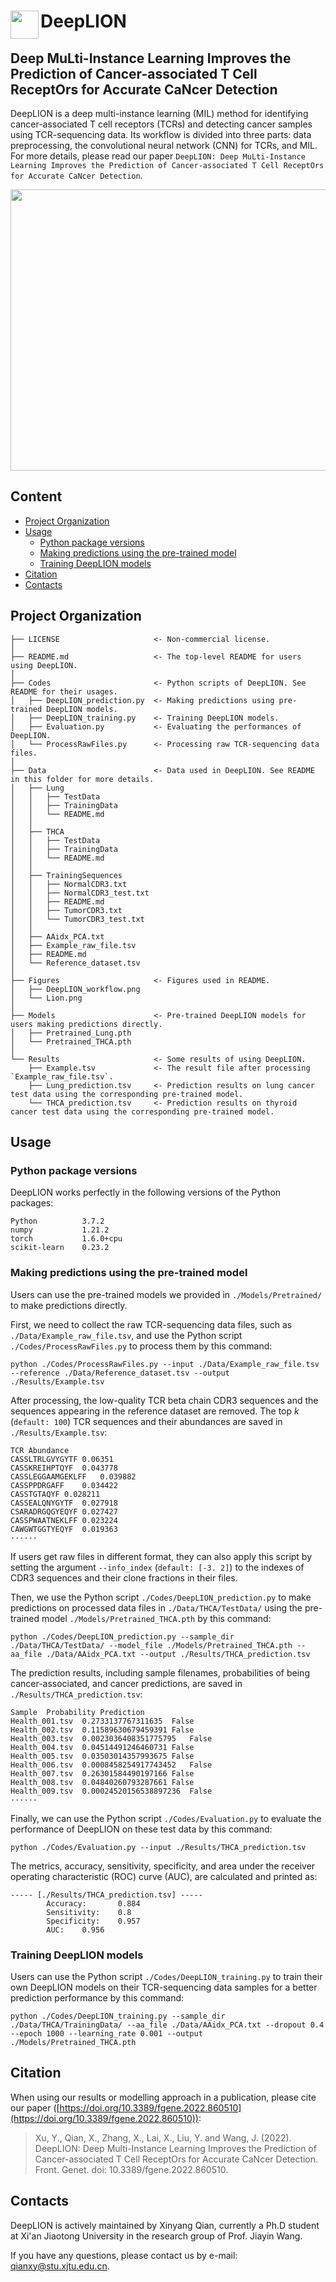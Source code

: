 # DeepLION<img  align="left" src="Figures/Lion.png" width="45" height="45" > 

Deep MuLti-Instance Learning Improves the Prediction of Cancer-associated T Cell ReceptOrs for Accurate CaNcer Detection
------------------------------

DeepLION is a deep multi-instance learning (MIL) method for identifying cancer-associated T cell receptors (TCRs) and detecting cancer samples using TCR-sequencing data. Its workflow is divided into three parts: data preprocessing, the convolutional neural network (CNN) for TCRs, and MIL. For more details, please read our paper `DeepLION: Deep MuLti-Instance Learning Improves the Prediction of Cancer-associated T Cell ReceptOrs for Accurate CaNcer Detection`.

<p float="left">
  <img src="Figures/DeepLION_workflow.png" width="781" height="450"/>
</p>


## Content

<!-- @import "[TOC]" {cmd="toc" depthFrom=1 depthTo=6 orderedList=false} -->

<!-- code_chunk_output -->

- [Project Organization](#project-organization)
- [Usage](#usage)
  - [Python package versions](#python-package-versions)
  - [Making predictions using the pre-trained model](#making-predictions-using-the-pre-trained-model)
  - [Training DeepLION models](#training-deeplion-models)
- [Citation](#citation)
- [Contacts](#contacts)


<!-- /code_chunk_output -->



## Project Organization

    ├── LICENSE                     <- Non-commercial license.
    │     
    ├── README.md                   <- The top-level README for users using DeepLION.
    │ 
    ├── Codes                       <- Python scripts of DeepLION. See README for their usages.
    │   ├── DeepLION_prediction.py  <- Making predictions using pre-trained DeepLION models.
    │   ├── DeepLION_training.py    <- Training DeepLION models.
    │   ├── Evaluation.py           <- Evaluating the performances of DeepLION.
    │   └── ProcessRawFiles.py      <- Processing raw TCR-sequencing data files.
    │ 
    ├── Data                        <- Data used in DeepLION. See README in this folder for more details.
    │   ├── Lung
    │   │   ├── TestData
    │   │   ├── TrainingData
    │   │   └── README.md
    │   │ 
    │   ├── THCA
    │   │   ├── TestData
    │   │   ├── TrainingData
    │   │   └── README.md
    │   │     
    │   ├── TrainingSequences
    │   │   ├── NormalCDR3.txt
    │   │   ├── NormalCDR3_test.txt
    │   │   ├── README.md
    │   │   ├── TumorCDR3.txt
    │   │   └── TumorCDR3_test.txt
    │   │     
    │   ├── AAidx_PCA.txt
    │   ├── Example_raw_file.tsv
    │   ├── README.md
    │   └── Reference_dataset.tsv
    │
    ├── Figures                     <- Figures used in README.
    │   ├── DeepLION_workflow.png
    │   └── Lion.png
    │  
    ├── Models                      <- Pre-trained DeepLION models for users making predictions directly.                             
    │   ├── Pretrained_Lung.pth 
    │   └── Pretrained_THCA.pth
    │      
    └── Results                     <- Some results of using DeepLION.
        ├── Example.tsv             <- The result file after processing `Example_raw_file.tsv`.
        ├── Lung_prediction.tsv     <- Prediction results on lung cancer test data using the corresponding pre-trained model.
        └── THCA_prediction.tsv     <- Prediction results on thyroid cancer test data using the corresponding pre-trained model.

## Usage

### Python package versions

DeepLION works perfectly in the following versions of the Python packages:

```
Python          3.7.2
numpy           1.21.2
torch           1.6.0+cpu
scikit-learn    0.23.2
```

### Making predictions using the pre-trained model

Users can use the pre-trained models we provided in `./Models/Pretrained/` to make predictions directly.

First, we need to collect the raw TCR-sequencing data files, such as `./Data/Example_raw_file.tsv`, and use the Python script `./Codes/ProcessRawFiles.py` to process them by this command:

```
python ./Codes/ProcessRawFiles.py --input ./Data/Example_raw_file.tsv --reference ./Data/Reference_dataset.tsv --output ./Results/Example.tsv
```

After processing, the low-quality TCR beta chain CDR3 sequences and the sequences appearing in the reference dataset are removed. The top *k* (`default: 100`) TCR sequences and their abundances are saved in `./Results/Example.tsv`:

```
TCR	Abundance
CASSLTRLGVYGYTF	0.06351
CASSKREIHPTQYF	0.043778
CASSLEGGAAMGEKLFF	0.039882
CASSPPDRGAFF	0.034422
CASSTGTAQYF	0.028211
CASSEALQNYGYTF	0.027918
CSARADRGQGYEQYF	0.027427
CASSPWAATNEKLFF	0.023224
CAWGWTGGTYEQYF	0.019363
······
```

If users get raw files in different format, they can also apply this script by setting the argument `--info_index` (`default: [-3. 2]`) to the indexes of CDR3 sequences and their clone fractions in their files.

Then, we use the Python script `./Codes/DeepLION_prediction.py` to make predictions on processed data files in `./Data/THCA/TestData/` using the pre-trained model `./Models/Pretrained_THCA.pth` by this command:

```
python ./Codes/DeepLION_prediction.py --sample_dir ./Data/THCA/TestData/ --model_file ./Models/Pretrained_THCA.pth --aa_file ./Data/AAidx_PCA.txt --output ./Results/THCA_prediction.tsv
```

The prediction results, including sample filenames, probabilities of being cancer-associated, and cancer predictions, are saved in `./Results/THCA_prediction.tsv`:


```
Sample	Probability	Prediction
Health_001.tsv	0.2733137767311635	False
Health_002.tsv	0.11589630679459391	False
Health_003.tsv	0.0023036408351775795	False
Health_004.tsv	0.04514491246460731	False
Health_005.tsv	0.03503014357993675	False
Health_006.tsv	0.0008458254917743452	False
Health_007.tsv	0.26301584490197166	False
Health_008.tsv	0.04840260793287661	False
Health_009.tsv	0.00024520156538897236	False
······
```

Finally, we can use the Python script `./Codes/Evaluation.py` to evaluate the performance of DeepLION on these test data by this command:

```
python ./Codes/Evaluation.py --input ./Results/THCA_prediction.tsv
```

The metrics, accuracy, sensitivity, specificity, and area under the receiver operating characteristic (ROC) curve (AUC), are calculated and printed as: 

```
----- [./Results/THCA_prediction.tsv] -----
        Accuracy:       0.884
        Sensitivity:    0.8
        Specificity:    0.957
        AUC:    0.956
```

### Training DeepLION models

Users can use the Python script `./Codes/DeepLION_training.py` to train their own DeepLION models on their TCR-sequencing data samples for a better prediction performance by this command:

```
python ./Codes/DeepLION_training.py --sample_dir ./Data/THCA/TrainingData/ --aa_file ./Data/AAidx_PCA.txt --dropout 0.4 --epoch 1000 --learning_rate 0.001 --output ./Models/Pretrained_THCA.pth
```

## Citation

When using our results or modelling approach in a publication, please cite our paper ([https://doi.org/10.3389/fgene.2022.860510](https://doi.org/10.3389/fgene.2022.860510)):

>Xu, Y., Qian, X., Zhang, X., Lai, X., Liu, Y. and Wang, J. (2022). DeepLION: Deep Multi-Instance Learning Improves the Prediction of Cancer-associated T Cell ReceptOrs for Accurate CaNcer Detection. Front. Genet. doi: 10.3389/fgene.2022.860510.

## Contacts

DeepLION is actively maintained by Xinyang Qian, currently a Ph.D student at Xi'an Jiaotong University in the research group of Prof. Jiayin Wang.

If you have any questions, please contact us by e-mail: qianxy@stu.xjtu.edu.cn.
